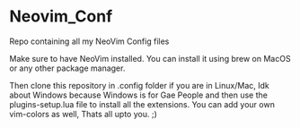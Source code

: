 # Neovim_Conf
Repo containing all my NeoVim Config files

Make sure to have NeoVim installed. 
You can install it using brew on MacOS or any other package manager.

Then clone this repository in .config folder if you are in Linux/Mac, Idk about Windows because Windows is for Gae People and then use the plugins-setup.lua file to install all the extensions.
You can add your own vim-colors as well, Thats all upto you. ;)
